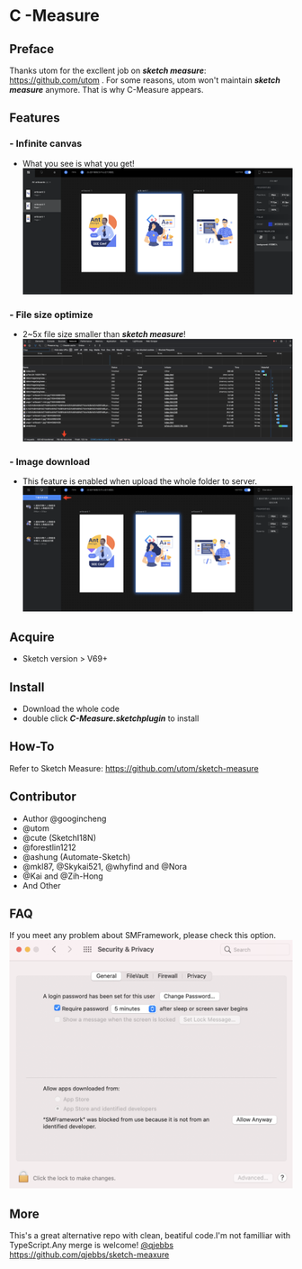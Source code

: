 # C -Measure

## Preface
Thanks utom for the excllent job on ***sketch measure***: https://github.com/utom .
For some reasons, utom won't maintain ***sketch measure*** anymore. That is why C-Measure appears.

## Features
### - Infinite canvas 
- What you see is what you get!
![infinite-canvas.png](https://github.com/googincheng/C-Measure/blob/master/demo/infinite-canvas.png "infinite-canvas.png")
### - File size optimize
- 2~5x file size smaller than ***sketch measure***!
![file-size-optimize.png](https://github.com/googincheng/C-Measure/blob/master/demo/file-size-optimize.png "file-size-optimize.png")
### - Image download
- This feature is enabled when upload the whole folder to server.
![download-slices.png](https://github.com/googincheng/C-Measure/blob/master/demo/download-slices.png "download-slices.png")

## Acquire
- Sketch version > V69+

## Install
- Download the whole code
- double click ***C-Measure.sketchplugin*** to install

## How-To
Refer to Sketch Measure:
https://github.com/utom/sketch-measure

## Contributor
- Author @googincheng
- @utom
- @cute (SketchI18N)
- @forestlin1212
- @ashung (Automate-Sketch)
- @mkl87, @Skykai521, @whyfind and @Nora
- @Kai and @Zih-Hong
- And Other

## FAQ
If you meet any problem about SMFramework, please check this option.
![SMFramework%20enable.png](https://github.com/googincheng/C-Measure/blob/master/demo/SMFramework%20enable.png?raw=true)

## More
This's a great alternative repo with clean, beatiful code.I'm not familliar with TypeScript.Any merge is welcome! 
[@qjebbs](https://github.com/qjebbs/sketch-meaxure "@qjebbs")
https://github.com/qjebbs/sketch-meaxure
